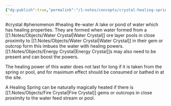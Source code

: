 ```yaml
---
{"dg-publish":true,"permalink":"/1-notes/concepts/crystal-healing-spring/"}
---
```


#crystal #phenomenon #healing #e-water 
A lake or pond of water which has healing properties.
They are formed when water formed from a [[1.Notes/Objects/Water Crystal\|Water Crystal]] ore layer pools in close proximity to [[1.Notes/Objects/Water Crystal\|Water Crystal]] in their gem or outcrop form this imbues the water with healing powers. [[1.Notes/Objects/Energy Crystal\|Energy Crystal]]s may also need to be present and can boost the powers.

The healing power of this water does not last for long if it is taken from the spring or pool, and for maximum effect should be consumed or bathed in at the site.

A Healing Spring can be naturally magically heated if there is [[1.Notes/Objects/Fire Crystal\|Fire Crystal]] gems or outcrops in close proximity to the water feed stream or pool.
